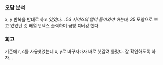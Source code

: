 ### 오답 분석
x, y 반복을 반대로 하고 있었다...
5*3 사이즈의 맵이 들어와야 하는데, 3*5 모양으로 보고 있었던 것
배열 인덱스 출력하며 금방 디버깅 했다.

### 회고
기존에 r, c를 사용했었는데 x, y로 바꾸자마자 바로 헷갈려 틀렸다.
잘 확인하도록 하자...

